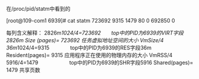 在/proc/pid/statm中看到的

[root@109-com1 6939]# cat statm
723692 9315 1479 80 0 692850 0

每列含义解释：
2826m*1024/4=723692　　top中的PID为6939的VIRT字段2826m
Size (pages)= 723692  任务虚拟地址空间的大小 VmSize/4
36m*1024/4=9315　　　　top中的PID为6939的RES字段36m
Resident(pages)= 9315  应用程序正在使用的物理内存的大小 VmRSS/4
5916/4=1479　　　　　　top中的PID为6939的SHR字段5916
Shared(pages)= 1479  共享页数